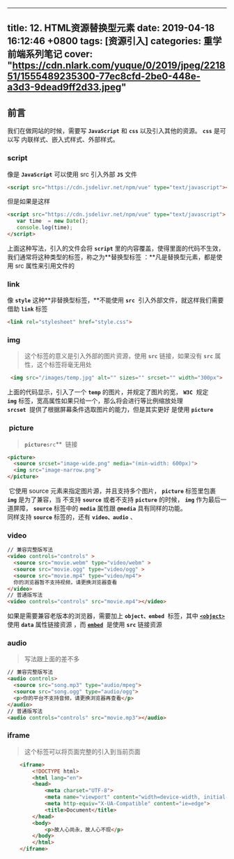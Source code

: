 
---
title: 12. HTML资源替换型元素
date: 2019-04-18 16:12:46 +0800
tags: [资源引入]
categories: 重学前端系列笔记
cover: "https://cdn.nlark.com/yuque/0/2019/jpeg/221851/1555489235300-77ec8cfd-2be0-448e-a3d3-9dead9ff2d33.jpeg"
---
<a name="jVJwW"></a>
## 前言
我们在做网站的时候，需要写 **`JavaScript`** 和 **`css`** 以及引入其他的资源。 **`css`** 是可以写 内联样式、嵌入式样式、外部样式。
<a name="script"></a>
### script
像是 **`JavaScript`** 可以使用 src 引入外部 **`JS`** 文件
```html
<script src="https://cdn.jsdelivr.net/npm/vue" type="text/javascript"></script>
```
但是如果是这样
```html
<script src="https://cdn.jsdelivr.net/npm/vue" type="text/javascript">
   var time  = new Date();
   console.log(time);
</script>
```

上面这种写法，引入的文件会将 **`script`** 里的内容覆盖，使得里面的代码不生效，我们通常将这种类型的标签，称之为**替换型标签 ：**凡是替换型元素，都是使用 src 属性来引用文件的
<a name="link"></a>
### link
像 **`style`** 这种**非替换型标签，**不能使用 **`src`**  引入外部文件，就这样我们需要借助 **`link`** 标签

```html
<link rel="stylesheet" href="style.css">
```

<a name="img"></a>
### img
> 这个标签的意义是引入外部的图片资源，使用 **`src`** 链接，如果没有 **`src`** 属性，这个标签将毫无用处

```html
 <img src="/images/temp.jpg" alt="" sizes="" srcset="" width="300px">
```
上面的代码显示，引入了一个 **`temp`** 的图片，并规定了图片的宽， **`W3C`**  规定 **`img`** 标签，宽高属性如果只给一个，那么将会进行等比例缩放处理<br />**`srcset`**  提供了根据屏幕条件选取图片的能力，但是其实更好 是使用 **`picture`** 
<a name="d569162d"></a>
###  picture
> **`picture`**`src`**  链接


```html
<picture>
  <source srcset="image-wide.png" media="(min-width: 600px)">
  <img src="image-narrow.png">
</picture>
```
 它使用 source 元素来指定图片源，并且支持多个图片， **`picture`** 标签里包裹 **`img`** 是为了兼容，当 不支持 **`source`** 或者不支持 **`picture`** 的时候， **`img`** 作为最后一道屏障， **`source`** 标签中的 **`media`** 属性跟 **`@media`** 具有同样的功能。<br />同样支持 **`source`** 标签的，还有 **`video、audio`** 、
<a name="video"></a>
### video
```html
// 兼容完整版写法
<video controls="controls" >
  <source src="movie.webm" type="video/webm" >
  <source src="movie.ogg" type="video/ogg" >
  <source src="movie.mp4" type="video/mp4">
  你的浏览器暂不支持视频，请更换浏览器查看
</video>
// 普通版写法
<video controls="controls" src="movie.mp4"></video>
```
如果是需要兼容老版本的浏览器，需要加上 **`object、embed`**  标签，其中 [**`<object>`**](https://developer.mozilla.org/zh-CN/docs/Web/HTML/Element/object)  使用 **`data`** 属性链接资源 ，而 [**`embed`**](https://developer.mozilla.org/zh-CN/docs/Web/HTML/Element/embed)  是使用 **`src`** 链接资源
<a name="audio"></a>
### audio
> 写法跟上面的差不多

```html
// 兼容完整版写法
<audio controls>
  <source src="song.mp3" type="audio/mpeg">
  <source src="song.ogg" type="audio/ogg">
  <p>你的平台不支持音频，请更换浏览器再查看</p>
</audio>
// 普通版写法
<audio controls="controls" src="movie.mp3"></audio>
```
<a name="iframe"></a>
### iframe
> 这个标签可以将页面完整的引入到当前页面


```html
    <iframe>
        <!DOCTYPE html>
        <html lang="en">
        <head>
            <meta charset="UTF-8">
            <meta name="viewport" content="width=device-width, initial-scale=1.0">
            <meta http-equiv="X-UA-Compatible" content="ie=edge">
            <title>Document</title>
        </head>
        <body>
            <p>故人心尚永，故人心不现</p>
        </body>
        </html>
    </iframe>
```



